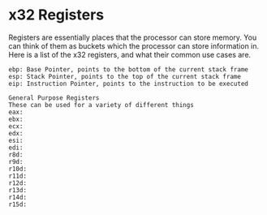 # x32 Registers
Registers are essentially places that the processor can store memory. You can think of them as buckets which the processor can store information in. Here is a list of the x32 registers, and what their common use cases are.
```
ebp: Base Pointer, points to the bottom of the current stack frame
esp: Stack Pointer, points to the top of the current stack frame
eip: Instruction Pointer, points to the instruction to be executed

General Purpose Registers
These can be used for a variety of different things
eax:
ebx:
ecx:
edx:
esi:
edi:
r8d:
r9d:
r10d:
r11d:
r12d:
r13d:
r14d:
r15d:
```